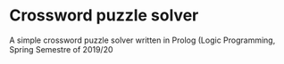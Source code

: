 # Crossword puzzle solver
 A simple crossword puzzle solver written in Prolog (Logic Programming, Spring Semestre of 2019/20
